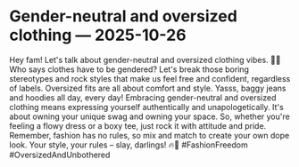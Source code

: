 # Gender-neutral and oversized clothing — 2025-10-26

Hey fam! Let's talk about gender-neutral and oversized clothing vibes. 🌈💥 Who says clothes have to be gendered? Let's break those boring stereotypes and rock styles that make us feel free and confident, regardless of labels. Oversized fits are all about comfort and style. Yasss, baggy jeans and hoodies all day, every day! Embracing gender-neutral and oversized clothing means expressing yourself authentically and unapologetically. It's about owning your unique swag and owning your space. So, whether you're feeling a flowy dress or a boxy tee, just rock it with attitude and pride. Remember, fashion has no rules, so mix and match to create your own dope look. Your style, your rules – slay, darlings! 🔥💃 #FashionFreedom #OversizedAndUnbothered